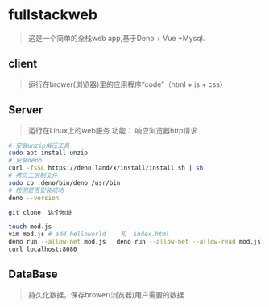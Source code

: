 # fullstackweb
>这是一个简单的全栈web app,基于Deno + Vue +Mysql.

## client
>运行在brower(浏览器)里的应用程序“code”（html + js + css）

## Server
>运行在Linux上的web服务
功能：
响应浏览器http请求
```sh
# 安装unzip解压工具
sudo apt install unzip
# 安装deno
curl -fsSL https://deno.land/x/install/install.sh | sh
# 拷贝二进制文件
sudo cp .deno/bin/deno /usr/bin
# 检测是否安装成功
deno --version

git clone  这个地址

```
```sh
touch mod.js
vim mod.js # add helloworld    和  index.html
deno run --allow-net mod.js   deno run --allow-net --allow-read mod.js 
curl localhost:8080
```
## DataBase
>持久化数据，保存brower(浏览器)用户需要的数据
